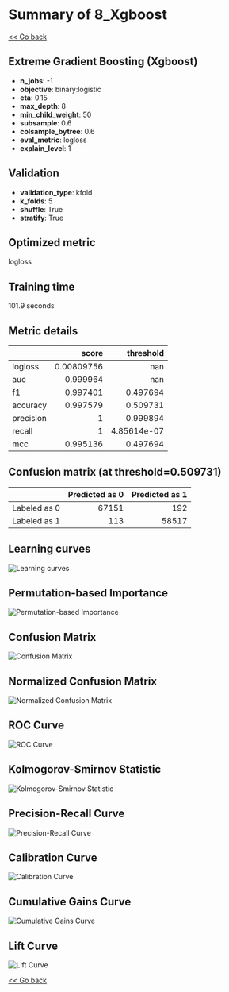 # Summary of 8_Xgboost

[<< Go back](../README.md)


## Extreme Gradient Boosting (Xgboost)
- **n_jobs**: -1
- **objective**: binary:logistic
- **eta**: 0.15
- **max_depth**: 8
- **min_child_weight**: 50
- **subsample**: 0.6
- **colsample_bytree**: 0.6
- **eval_metric**: logloss
- **explain_level**: 1

## Validation
 - **validation_type**: kfold
 - **k_folds**: 5
 - **shuffle**: True
 - **stratify**: True

## Optimized metric
logloss

## Training time

101.9 seconds

## Metric details
|           |      score |     threshold |
|:----------|-----------:|--------------:|
| logloss   | 0.00809756 | nan           |
| auc       | 0.999964   | nan           |
| f1        | 0.997401   |   0.497694    |
| accuracy  | 0.997579   |   0.509731    |
| precision | 1          |   0.999894    |
| recall    | 1          |   4.85614e-07 |
| mcc       | 0.995136   |   0.497694    |


## Confusion matrix (at threshold=0.509731)
|              |   Predicted as 0 |   Predicted as 1 |
|:-------------|-----------------:|-----------------:|
| Labeled as 0 |            67151 |              192 |
| Labeled as 1 |              113 |            58517 |

## Learning curves
![Learning curves](learning_curves.png)

## Permutation-based Importance
![Permutation-based Importance](permutation_importance.png)
## Confusion Matrix

![Confusion Matrix](confusion_matrix.png)


## Normalized Confusion Matrix

![Normalized Confusion Matrix](confusion_matrix_normalized.png)


## ROC Curve

![ROC Curve](roc_curve.png)


## Kolmogorov-Smirnov Statistic

![Kolmogorov-Smirnov Statistic](ks_statistic.png)


## Precision-Recall Curve

![Precision-Recall Curve](precision_recall_curve.png)


## Calibration Curve

![Calibration Curve](calibration_curve_curve.png)


## Cumulative Gains Curve

![Cumulative Gains Curve](cumulative_gains_curve.png)


## Lift Curve

![Lift Curve](lift_curve.png)



[<< Go back](../README.md)
